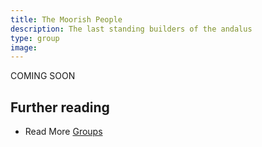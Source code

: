 ```yaml
---
title: The Moorish People
description: The last standing builders of the andalus
type: group
image: 
---
```


COMING SOON

## Further reading

- Read More [Groups](/groups/) 
